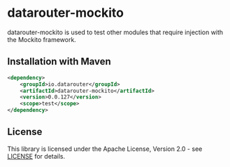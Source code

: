 # datarouter-mockito

datarouter-mockito is used to test other modules that require injection with the Mockito framework.

## Installation with Maven

```xml
<dependency>
	<groupId>io.datarouter</groupId>
	<artifactId>datarouter-mockito</artifactId>
	<version>0.0.127</version>
	<scope>test</scope>
</dependency>
```

## License

This library is licensed under the Apache License, Version 2.0 - see [LICENSE](../LICENSE) for details.
